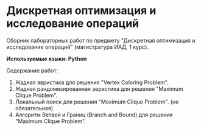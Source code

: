 # Дискретная оптимизация и исследование операций
Сборник лабораторных работ по предмету "Дискретная оптимизация и исследование операций" (магистратура ИАД, 1 курс).

**Используемые языки: Python**

Содержание работ:

1) Жадная эвристика для решения "Vertex Coloring Problem".
2) Жадная рандомизированная эвристика для решения "Maximum Clique Problem".
3) Локальный поиск для решения "Maximum Clique Problem". (не обязательная)
4) Алгоритм Ветвей и Границ (Branch and Bound) для решения "Maximum Clique Problem".